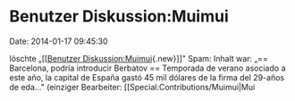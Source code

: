 Benutzer Diskussion:Muimui
==========================

Date: 2014-01-17 09:45:30

löschte „\[\[[Benutzer
Diskussion:Muimui](http://yacy-websuche.de/wiki/index.php?title=Benutzer_Diskussion:Muimui&action=edit&redlink=1 "Benutzer Diskussion:Muimui (Seite nicht vorhanden)"){.new}\]\]"
Spam: Inhalt war: „== Barcelona, ​​podría introducir Berbatov ==
Temporada de verano asociado a este año, la capital de España gastó 45
mil dólares de la firma del 29-años de eda..." (einziger Bearbeiter:
\[\[Special:Contributions/Muimui\|Mui
